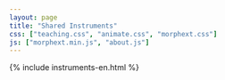 ```yaml
---
layout: page
title: "Shared Instruments"
css: ["teaching.css", "animate.css", "morphext.css"]
js: ["morphext.min.js", "about.js"]
---
```

{% include instruments-en.html %}
